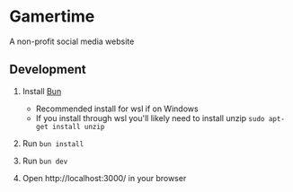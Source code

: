# Gamertime

A non-profit social media website

## Development

1. Install [Bun](https://bun.sh/docs/installation)
    - Recommended install for wsl if on Windows
    - If you install through wsl you'll likely need to install unzip `sudo apt-get install unzip`

2. Run `bun install`

3. Run `bun dev`

4. Open http://localhost:3000/ in your browser
